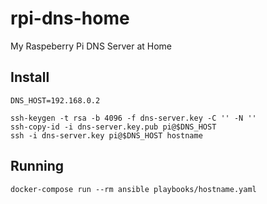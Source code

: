 # rpi-dns-home

My Raspeberry Pi DNS Server at Home

## Install

```
DNS_HOST=192.168.0.2
```

```
ssh-keygen -t rsa -b 4096 -f dns-server.key -C '' -N ''
ssh-copy-id -i dns-server.key.pub pi@$DNS_HOST
ssh -i dns-server.key pi@$DNS_HOST hostname
```

## Running

```
docker-compose run --rm ansible playbooks/hostname.yaml
```
